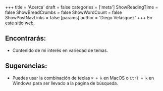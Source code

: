 +++
title = 'Acerca'
draft = false
categories = ['meta']
ShowReadingTime = false
ShowBreadCrumbs = false
ShowWordCount = false
ShowPostNavLinks = false
[params]
    author = 'Diego Velásquez'
+++
En este sitio web,

## Encontrarás:
- Contenido de mi interés en variedad de temas.

## Sugerencias:
- Puedes usar la combinación de teclas `⌘ + k` en MacOS o `Ctrl + k` en
Windows para ser llevado a la página de búsqueda.
